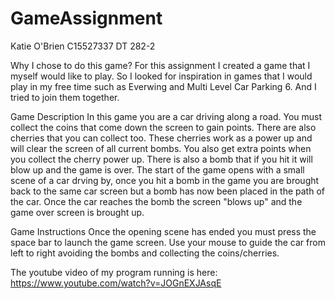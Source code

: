 # GameAssignment

Katie O'Brien 
C15527337
DT 282-2

Why I chose to do this game?
For this assignment I created a game that I myself would like to play. So I looked for inspiration in games that I would play
in my free time such as Everwing and Multi Level Car Parking 6. And I tried to join them together.

Game Description
In this game you are a car driving along a road. You must collect the coins that come down the screen to gain points. There
are also cherries that you can collect too. These cherries work as a power up and will clear the screen of all current bombs. 
You also get extra points when you collect the cherry power up. There is also a bomb that if you hit it will blow up and the 
game is over.
The start of the game opens with a small scene of a car drving by, once you hit a bomb in the game you are brought back to 
the same car screen but a bomb has now been placed in the path of the car. Once the car reaches the bomb the screen "blows up" 
and the game over screen is brought up.

Game Instructions
Once the opening scene has ended you must press the space bar to launch the game screen. 
Use your mouse to guide the car from left to right avoiding the bombs and collecting the coins/cherries.

The youtube video of my program running is here: https://www.youtube.com/watch?v=JOGnEXJAsqE


